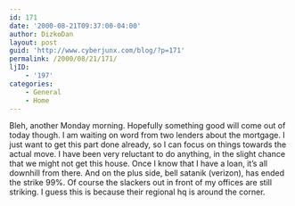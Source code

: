 ```yaml
---
id: 171
date: '2000-08-21T09:37:00-04:00'
author: DizkoDan
layout: post
guid: 'http://www.cyberjunx.com/blog/?p=171'
permalink: /2000/08/21/171/
ljID:
    - '197'
categories:
    - General
    - Home
---
```


Bleh, another Monday morning. Hopefully something good will come out of today though. I am waiting on word from two lenders about the mortgage. I just want to get this part done already, so I can focus on things towards the actual move. I have been very reluctant to do anything, in the slight chance that we might not get this house. Once I know that I have a loan, it’s all downhill from there. And on the plus side, bell satanik (verizon), has ended the strike 99%. Of course the slackers out in front of my offices are still striking. I guess this is because their regional hq is around the corner.